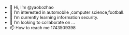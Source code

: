 - 👋 Hi, I’m @yaobozhao
- 👀 I’m interested in automobile ,computer science,football.
- 🌱 I’m currently learning information security.
- 💞️ I’m looking to collaborate on ...
- 📫 How to reach me 1743509398

<!---
yaobozhao/yaobozhao is a ✨ special ✨ repository because its `README.md` (this file) appears on your GitHub profile.
You can click the Preview link to take a look at your changes.
--->
